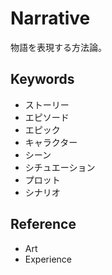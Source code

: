 # Narrative

物語を表現する方法論。

## Keywords

- ストーリー
- エピソード
- エピック
- キャラクター
- シーン
- シチュエーション
- プロット
- シナリオ

## Reference

- Art
- Experience
